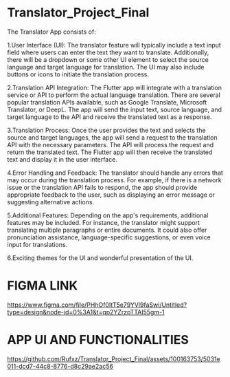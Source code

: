 # Translator_Project_Final
The Translator App consists of:

1.User Interface (UI): The translator feature will typically include a text input field where users can enter the text they want to translate. Additionally, there will be a dropdown or some other UI element to select the source language and target language for translation. The UI may also include buttons or icons to initiate the translation process.

2.Translation API Integration: The Flutter app will integrate with a translation service or API to perform the actual language translation. There are several popular translation APIs available, such as Google Translate, Microsoft Translator, or DeepL. The app will send the input text, source language, and target language to the API and receive the translated text as a response.

3.Translation Process: Once the user provides the text and selects the source and target languages, the app will send a request to the translation API with the necessary parameters. The API will process the request and return the translated text. The Flutter app will then receive the translated text and display it in the user interface.

4.Error Handling and Feedback: The translator should handle any errors that may occur during the translation process. For example, if there is a network issue or the translation API fails to respond, the app should provide appropriate feedback to the user, such as displaying an error message or suggesting alternative actions.

5.Additional Features: Depending on the app's requirements, additional features may be included. For instance, the translator might support translating multiple paragraphs or entire documents. It could also offer pronunciation assistance, language-specific suggestions, or even voice input for translations.

6.Exciting themes for the UI and wonderful presentation of the UI.


# FIGMA LINK
https://www.figma.com/file/PHhOf0ItT5e79YVl9faSwi/Untitled?type=design&node-id=0%3A1&t=qp2YZrzpTTAI55gm-1

# APP UI AND FUNCTIONALITIES

https://github.com/Rufxz/Translator_Project_Final/assets/100163753/5031e011-dcd7-44c8-8776-d8c29ae2ac56
